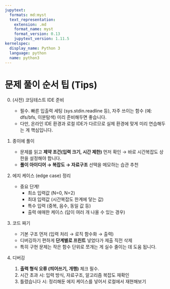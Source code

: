 ```yaml
---
jupytext:
  formats: md:myst
  text_representation:
    extension: .md
    format_name: myst
    format_version: 0.13
    jupytext_version: 1.11.5
kernelspec:
  display_name: Python 3
  language: python
  name: python3
---
```


# 문제 풀이 순서 팁 (Tips)

0. (사전) 코딩테스트 IDE 준비 
    - 필수. 빠른 입출력 세팅 (sys.stdin.readline 등), 자주 쓰이는 함수 (예: dfs/bfs, 이분탐색) 미리 준비해두면 좋습니다. 
    - 다만, 온라인 IDE 환경과 로컬 IDE가 다르므로 실제 환경에 맞게 미리 연습해두는 게 핵심입니다. 

1. 종이에 풀이 
    - 문제를 읽고 **제약 조건(입력 크기, 시간 제한)** 먼저 확인 $\rightarrow$ 바로 시간복잡도 상한을 설정해야 합니다. 
    - **풀이 아이디어 $\rightarrow$ 복잡도 $\rightarrow$ 자료구조** 선택을 메모하는 습관 추천
 
2. 에지 케이스 (edge case) 정리 
   - 중요 단계! 
     - 최소 입력값 (N=0, N=2)
     - 최대 입력값 (시간복잡도 한계에 닿는 값)
     - 특수 입력 (중복, 음수, 동일 값 등)
     - 출력 애매한 케이스 (답이 여러 개 나올 수 있는 경우)

3. 코드 짜기 
   - 기본 구조 먼저 (입력 처리 $\rightarrow$ 로직 함수화 $\rightarrow$ 출력)
   - 디버깅하기 편하게 **단계별로 프린트** 넣었다가 제출 직전 삭제 
   - 특히 구현 문제는 작은 함수 단위로 쪼개는 게 실수 줄이는 데 도움 됩니다. 

4. 디버깅 
   1. **출력 형식 오류 (띄어쓰기, 개행)** 체크 필수. 
   2. 시간 초과 시: 입력 방식, 자료구조, 알고리즘 복잡도 재확인 
   3. 틀렸습니다 시: 정리해둔 에지 케이스를 넣어서 로컬에서 재현해보기 